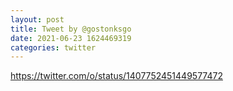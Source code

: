 ```yaml
--- 
layout: post 
title: Tweet by @gostonksgo 
date: 2021-06-23 1624469319 
categories: twitter 
--- 
```

https://twitter.com/o/status/1407752451449577472
